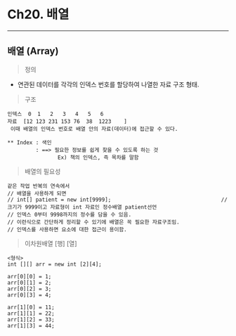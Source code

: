 # Ch20. 배열
---
배열 (Array)
---
> 정의<br>
- 연관된 데이터를 각각의 인덱스 번호를 할당하여 나열한 자료 구조 형태.

> 구조<br>
```
인덱스	 0	1	2	3	4	5	6
자료	[12	123	231	153	76	38	1223	]
 이때 배열의 인덱스 번호로 배열 안의 자료(데이터)에 접근할 수 있다.

** Index : 색인
         : ==> 필요한 정보를 쉽게 찾을 수 있도록 하는 것
	    		Ex) 책의 인덱스, 즉 목차를 말함
```
> 배열의 필요성<br>
```
같은 작업 반복의 연속에서 
// 배열을 사용하게 되면
// int[] patient = new int[9999];									// 크기가 9999이고 자료형이 int 자료인 정수배열 patient선언
// 인덱스 0부터 9998까지의 정수를 담을 수 있음.
// 이런식으로 간단하게 정리할 수 있기에 배열은 꼭 필요한 자료구조임.
// 인덱스를 사용하면 요소에 대한 접근이 용이함.
```
> 이차원배열 [행] [열]<br>
```
<형식>
int [][] arr = new int [2][4];
		
arr[0][0] = 1;
arr[0][1] = 2;
arr[0][2] = 3;
arr[0][3] = 4;
		
arr[1][0] = 11;
arr[1][1] = 22;
arr[1][2] = 33;
arr[1][3] = 44;
```


